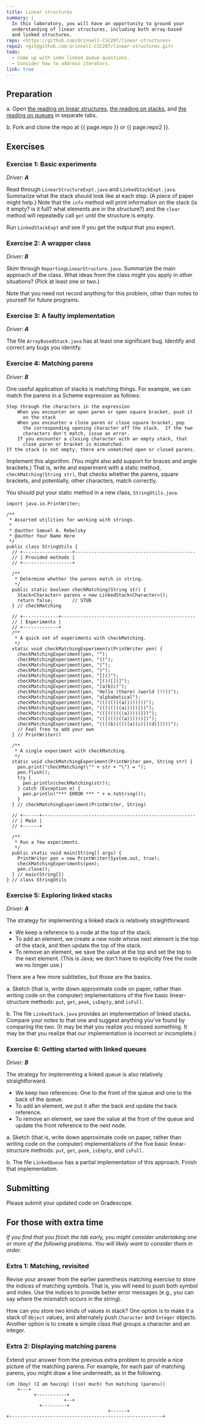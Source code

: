 ```yaml
---
title: Linear structures
summary: | 
  In this laboratory, you will have an opportunity to ground your
  understanding of linear structures, including both array-based
  and linked structures.
repo: <https://github.com/Grinnell-CSC207/linear-structures>
repo2: <git@github.com:Grinnell-CSC207/linear-structures.git>
todo:
  - Come up with some linked queue questions.
  - Consider how to address iterators.
link: true
---
```


Preparation
-----------

a. Open [the reading on linear structures](../readings/linear-structures), [the reading on stacks](../readings/stacks), and [the reading on queues](../readings/queues) in separate tabs.

b. Fork and clone the repo at {{ page.repo }} or {{ page.repo2 }}.

Exercises
---------

### Exercise 1: Basic experiments

_Driver: **A**_

Read through `LinearStructureExpt.java` and `LinkedStackExpt.java`.  Summarize what the stack should look like at each step.  (A piece of paper might help.)  Note that the `info` method will print information on the stack (is it empty? is it full? what elements are in the structure?) and the `clear` method will repeatedly call `get` until the structure is empty.

Run `LinkedStackExpt` and see if you get the output that you expect.

### Exercise 2: A wrapper class

_Driver: **B**_

Skim through `ReportingLinearStructure.java`.  Summarize the main approach of the class.  What ideas from the class might you apply in other situations?  (Pick at least one or two.)

Note that you need not record anything for this problem, other than notes to yourself for future programs.

### Exercise 3: A faulty implementation

_Driver: **A**_

The file `ArrayBasedStack.java` has at least one significant bug. Identify and correct any bugs you identify.

### Exercise 4: Matching parens

_Driver: **B**_

One useful application of stacks is matching things.  For example, we can match the parens in a Scheme expression as follows:

```text
Step through the characters in the expression
    When you encounter an open paren or open square bracket, push it 
      on the stack
    When you encounter a close paren or close square bracket, pop 
      the corresponding opening character off the stack.  If the two
      characters don't match, issue an error.
    If you encounter a closing character with an empty stack, that 
      close paren or bracket is mismatched.
If the stack is not empty, there are unmatched open or closed parens.
```

Implement this algorithm.  (You might also add support for braces and angle brackets.)  That is, write and experiment with a static method, `checkMatching(String str)`, that checks whether the parens, square brackets, and potentially, other characters, match correctly.

You should put your static method in a new class, `StringUtils.java`.

```
import java.io.PrintWriter;

/**
 * Assorted utilities for working with strings.
 *
 * @author Samuel A. Rebelsky
 * @author Your Name Here
 */
public class StringUtils {
  // +------------------+--------------------------------------------
  // | Provided methods |
  // +------------------+

  /**
   * Determine whether the parens match in string.
   */
  public static boolean checkMatching(String str) {
    Stack<Character> parens = new LinkedStack<Character>();
    return false;       // STUB
  } // checkMatching

  // +-------------+-------------------------------------------------
  // | Experiments |
  // +-------------+
  /**
   * A quick set of experiments with checkMatching.
   */
  static void checkMatchingExperiments(PrintWriter pen) {
    checkMatchingExperiment(pen, "");
    checkMatchingExperiment(pen, "()");
    checkMatchingExperiment(pen, "(");
    checkMatchingExperiment(pen, ")");
    checkMatchingExperiment(pen, "[]()");
    checkMatchingExperiment(pen, "[()([])]");
    checkMatchingExperiment(pen, "[a(b]c)");
    checkMatchingExperiment(pen, "Hello (there) (world (!!))");
    checkMatchingExperiment(pen, "alphabetical");
    checkMatchingExperiment(pen, "((((((((a))))))))");
    checkMatchingExperiment(pen, "((((((((a)))))]))");
    checkMatchingExperiment(pen, "(([((((((a)))))]))");
    checkMatchingExperiment(pen, "(([((((((a))))))])");
    checkMatchingExperiment(pen, "((((b)(((((a)(c)))(d))))))");
    // Feel free to add your own
  } // PrintWriter()

  /**
   * A single experiment with checkMatching.
   */
  static void checkMatchingExperiment(PrintWriter pen, String str) {
    pen.print("checkMatching(\"" + str + "\") = ");
    pen.flush();
    try {
      pen.println(checkMatching(str));
    } catch (Exception e) {
      pen.println("*** ERROR *** " + e.toString());
    }
  } // checkMatchingExperiment(PrintWriter, String)

  // +------+--------------------------------------------------------
  // | Main |
  // +------+

  /**
   * Run a few experiments.
   */
  public static void main(String[] args) {
    PrintWriter pen = new PrintWriter(System.out, true);
    checkMatchingExperiments(pen);
    pen.close();
  } // main(String[])
} // class StringUtils
```

### Exercise 5: Exploring linked stacks

_Driver: **A**_

The strategy for implementing a linked stack is relatively straightforward.

* We keep a reference to a node at the top of the stack.  
* To add an element, we create a new node whose next element is 
  the top of the stack, and then update the top of the stack.  
* To remove an element, we save the value at the top and set the
  top to the next element.  (This is Java; we don't have to explicitly 
  free the node we no longer use.)

There are a few more subtleties, but those are the basics.

a. Sketch (that is, write down approximate code on paper, rather than writing code on the computer) implementations of the five basic linear-structure methods: `put`, `get`, `peek`, `isEmpty`, and `isFull`.

b. The file `LinkedStack.java` provides an implementation of linked stacks.  Compare your notes to that one and suggest anything you've found by comparing the two.  (It may be that you realize you missed something.  It may be that you realize that our implementation is incorrect or incomplete.)

### Exercise 6: Getting started with linked queues

_Driver: **B**_

The strategy for implementing a linked queue is also relatively straightforward.

* We keep two references: One to the front of the queue and one to the back of the queue.  
* To add an element, we put it after the back and update the back reference.  
* To remove an element, we save the value at the front of the queue and update the front reference to the next node.  

a. Sketch (that is, write down approximate code on paper, rather than writing code on the computer) implementations of the five basic linear-structure methods: `put`, `get`, `peek`, `isEmpty`, and `isFull`.

b. The file `LinkedQueue` has a partial implementation of this approach.  Finish that implementation.

Submitting
----------

Please submit your updated code on Gradescope.

For those with extra time
-------------------------

_If you find that you finish the lab early, you might consider undertaking one or more of the following problems.  You will likely want to consider them in order._

### Extra 1: Matching, revisited

Revise your answer from the earlier parenthesis matching exercise to store the indices of matching symbols.  That is, you will need to push both symbol and index.  Use the indices to provide better error messages (e.g., you can say where the mismatch occurs in the string).

How can you store two kinds of values in stack?  One option is to make it a stack of `Object` values, and alternately push `Character` and `Integer` objects.  Another option is to create a simple class that groups a character and an integer.

### Extra 2: Displaying matching parens

Extend your answer from the previous extra problem to provide a nice picture of the matching parens.  For example, for each pair of matching parens, you might draw a line underneath, as in the following.

```text
(oh (boy) (I am having) ((so) much) fun matching (parens))
    +---+
          +-----------+
	                 +--+
			+---------+
			                         +------+
+--------------------------------------------------------+
```

